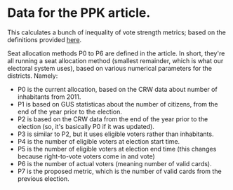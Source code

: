 # Data for the PPK article.

This calculates a bunch of inequality of vote strength metrics; based on the
definitions provided [here](https://czasopisma.marszalek.com.pl/images/pliki/ppk/75/ppk7515.pdf?fbclid=IwY2xjawG65-BleHRuA2FlbQIxMAABHeUwh25WdZ4bmjfdLrN8Ix8JxRyPXe5jLDThvBzu2UMirqFIrK7UJnelUQ_aem_uyeDftRVeQnN_TkRJoRGfA).

Seat allocation methods P0 to P6 are defined in the article. In short, they're all
running a seat allocation method (smallest remainder, which is what our electoral system uses), based
on various numerical parameters for the districts. Namely:
 - P0 is the current allocation, based on the CRW data about number of
   inhabitants from 2011.
 - P1 is based on GUS statisticas about the number of citizens, from the end of
   the year prior to the election.
 - P2 is based on the CRW data from the end of the year prior to the election (so,
   it's basically P0 if it was updated).
 - P3 is similar to P2, but it uses eligible voters rather than inhabitants.
 - P4 is the number of eligible voters at election start time.
 - P5 is the number of eligible voters at election end time (this changes
   because right-to-vote voters come in and vote)
 - P6 is the number of actual voters (meaning number of valid cards).
 - P7 is the proposed metric, which is the number of valid cards from the
   previous election.

